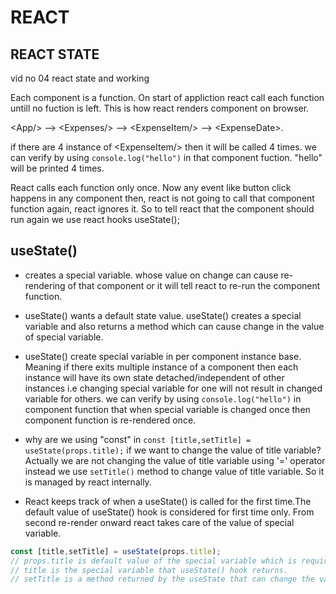 # REACT

## REACT STATE

vid no 04 react state and working 

Each component is a function. On start of appliction react call each function untill no fuction is left.
This is how react renders component on browser.

\<App/> --> \<Expenses/> --> \<ExpenseItem/> --> \<ExpenseDate>.

if there are 4 instance of \<ExpenseItem/> then it will be called 4 times. we can verify by using `console.log("hello")`
in that component fuction. "hello" will be printed 4 times.

React calls each function only once. Now any event like button click happens in any component then, react is
not going to call that component function again, react ignores it. So to tell react that the component should run again we use
react hooks useState();

## useState()

- creates a special variable. whose value on change can cause re-rendering of that component or it
will tell react to re-run the component function.

- useState() wants a default state value. useState() creates a special variable and also returns a method which
can cause change in the value of special variable.

- useState() create special variable in per component instance base. Meaning if there exits multiple instance of
  a component then each instance will have its own state detached/independent of other instances i.e changing special
  variable for one will not result in changed variable for others. we can verify by using `console.log("hello")` in
  component function that when special variable is changed once then component function is re-rendered once.

- why are we using "const" in `const [title,setTitle] = useState(props.title);` if we want to change the value of title
  variable? Actually we are not changing the value of title variable using '=' operator instead we use `setTitle()` method
  to change value of title variable. So it is managed by react internally.

- React keeps track of when a useState() is called for the first time.The default value of useState() hook is considered for first time only. From second re-render onward react takes care of the value of special variable.

```javascript
const [title,setTitle] = useState(props.title);
// props.title is default value of the special variable which is required by the useState() hook/function.
// title is the special variable that useState() hook returns.
// setTitle is a method returned by the useState that can change the value of special variable.
```
